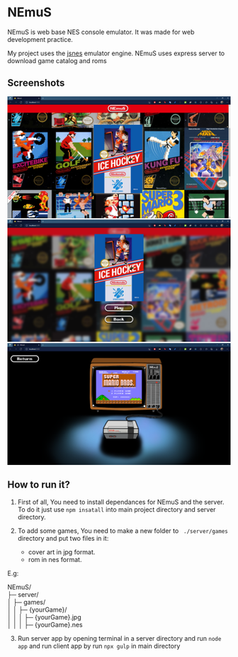 # NEmuS

NEmuS is web base NES console emulator. It was made for web development practice.

My project uses the [jsnes](jsnes) emulator engine.
NEmuS uses express server to download game catalog and roms  


## Screenshots 
![MainScreen](README_images/MainScreen.png)
![GameSelectionScreen](README_images/GameSelectionScreen.png)
![PlayScreen](README_images/PlayScreen.png)
## How to run it?

 1. First of all, You need to install dependances for NEmuS and the server. To do it just use ``` npm insatall ``` into main project directory and server directory.

2. To add some games, You need to make a new folder to ``` ./server/games``` directory and put two files in it:
    - cover art in jpg format.
    - rom in nes format.  


E.g:

NEmuS/  
├─ server/  
│  ├─ games/  
│  │  ├─ {yourGame}/  
│  │  │  ├─ {yourGame}.jpg  
│  │  │  ├─ {yourGame}.nes

3. Run server app by opening terminal in a server directory and run ``` node app ``` and run client app by run ``` npx gulp ``` in main directory   
